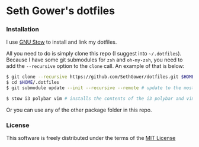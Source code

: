 # Seth Gower's dotfiles

### Installation

I use [GNU Stow](https://www.gnu.org/software/stow/) to install and link my dotfiles. 


All you need to do is simply clone this repo (I suggest into `~/.dotfiles`). Because I have some git submodules for `zsh` and `oh-my-zsh`, you need to add the `--recursive` option to the `clone` call. An example of that is below:

```sh
$ git clone --recursive https://github.com/SethGower/dotfiles.git $HOME/.dotfiles #clones repo and submodules to $HOME/.dotfiles
$ cd $HOME/.dotfiles
$ git submodule update --init --recursive --remote # update to the most recent commit on the remote branch of the submodules

$ stow i3 polybar vim # installs the contents of the i3 polybar and vim directories to the parent dir ($HOME/)
```

Or you can use any of the other package folder in this repo. 

### License

This software is freely distributed under the terms of the [MIT License](https://opensource.org/licenses/MIT)
